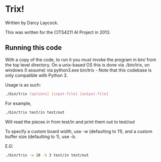 # Trix!

Written by Darcy Laycock.

This was written for the CITS4211 AI Project in 2013.

## Running this code

With a copy of the code, to run it you must invoke the program in bin/
from the top level directory. On a unix-based OS this is done via ./bin/trix,
on windows (I assume) via python3.exe bin/trix - Note that this codebase is
only compatible with Python 3.

Usage is as such:

```bash
./bin/trix [options] [input-file] [output-file]
```

For example,

```bash
./bin/trix test/in test/out
```

Will read the pieces in from test/in and print them out to test/out

To specify a custom board width, use -w (defaulting to 11), and a custom buffer
size (defaulting to 1), use -b.

E.G:

```bash
./bin/trix -w 10 -b 3 test/in test/out
```
